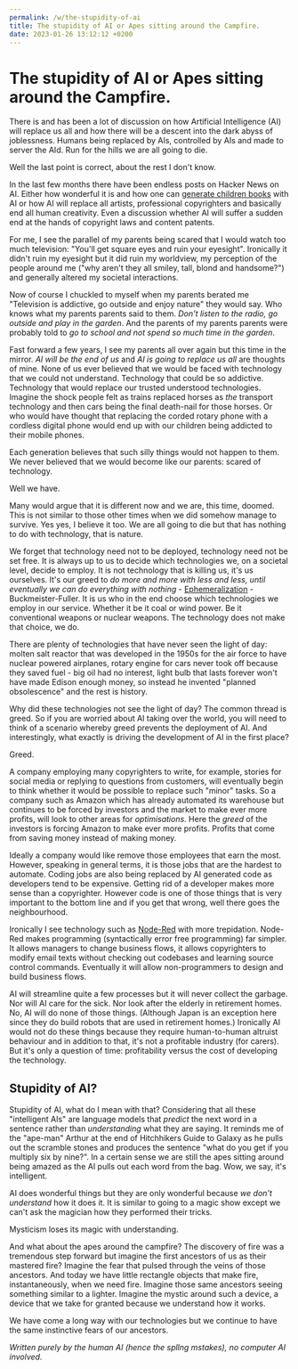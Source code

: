 ```yaml
---
permalink: /w/the-stupidity-of-ai
title: The stupidity of AI or Apes sitting around the Campfire.
date: 2023-01-26 13:12:12 +0200
---
```


# The stupidity of AI or Apes sitting around the Campfire.

There is and has been a lot of discussion on how Artificial Intelligence (AI) will replace us all and how there will be a descent into the dark abyss of joblessness. Humans being replaced by AIs, controlled by AIs and made to server the AId. Run for the hills we are all going to die.

Well the last point is correct, about the rest I don't know.

In the last few months there have been endless posts on Hacker News on AI. Either how wonderful it is and how one can [generate children books](https://news.ycombinator.com/item?id=34514480) with AI or how AI will replace all artists, professional copyrighters and basically end all human creativity. Even a discussion whether AI will suffer a sudden end at the hands of copyright laws and content patents.

For me, I see the parallel of my parents being scared that I would watch too much television: "You'll get square eyes and ruin your eyesight". Ironically it didn't ruin my eyesight but it did ruin my worldview, my perception of the people around me ("why aren't they all smiley, tall, blond and handsome?") and generally altered my societal interactions.

Now of course I chuckled to myself when my parents berated me "Television is addictive, go outside and enjoy nature" they would say. Who knows what my parents parents said to them. *Don't listen to the radio, go outside and play in the garden*. And the parents of my parents parents were probably told to *go to school and not spend so much time in the garden*.

Fast forward a few years, I see my parents all over again but this time in the mirror. *AI will be the end of us* and *AI is going to replace us all* are thoughts of mine. None of us ever believed that we would be faced with technology that we could not understand. Technology that could be so addictive. Technology that would replace our trusted understood technologies. Imagine the shock people felt as trains replaced horses as *the* transport technology and then cars being the final death-nail for those horses. Or who would have thought that replacing the corded rotary phone with a cordless digital phone would end up with our children being addicted to their mobile phones.

Each generation believes that such silly things would not happen to them. We never believed that we would become like our parents: scared of technology.

Well we have.

Many would argue that it is different now and we are, this time, doomed. This is not similar to those other times when we did somehow manage to survive. Yes yes, I believe it too. We are all going to die but that has nothing to do with technology, that is nature.

We forget that technology need not to be deployed, technology need not be set free. It is always up to us to decide which technologies we, on a societal level, decide to employ. It is not technology that is killing us, it's us ourselves. It's our greed to *do more and more with less and less, until eventually we can do everything with nothing* - [Ephemeralization](https://en.wikipedia.org/wiki/Ephemeralization) - Buckmeister-Fuller. It is us who in the end choose which technologies we employ in our service. Whether it be it coal or wind power. Be it conventional weapons or nuclear weapons. The technology does not make that choice, we do.

There are plenty of technologies that have never seen the light of day: molten salt reactor that was developed in the 1950s for the air force to have nuclear powered airplanes, rotary engine for cars never took off because they saved fuel - big oil had no interest, light bulb that lasts forever won't have made Edison enough money, so instead he invented "planned obsolescence" and the rest is history.

Why did these technologies not see the light of day? The common thread is greed. So if you are worried about AI taking over the world, you will need to think of a scenario whereby greed prevents the deployment of AI. And interestingly, what exactly is driving the development of AI in the first place?

Greed.

A company employing many copyrighters to write, for example, stories for social media or replying to questions from customers, will eventually begin to think whether it would be possible to replace such "minor" tasks. So a company such as Amazon which has already automated its warehouse but continues to be forced by investors and the market to make ever more profits, will look to other areas for *optimisations*. Here the *greed* of the investors is forcing Amazon to make ever more profits. Profits that come from saving money instead of making money.

Ideally a company would like remove those employees that earn the most. However, speaking in general terms, it is those jobs that are the hardest to automate. Coding jobs are also being replaced by AI generated code as developers tend to be expensive. Getting rid of a developer makes more sense than a copyrighter. However code is one of those things that is very important to the bottom line and if you get that wrong, well there goes the neighbourhood.

Ironically I see technology such as [Node-Red](https://nodered.org/) with more trepidation. Node-Red makes programming (syntactically error free programming) far simpler. It allows managers to change business flows, it allows copyrighters to modify email texts without checking out codebases and learning source control commands. Eventually it will allow non-programmers to design and build business flows.

AI will streamline quite a few processes but it will never collect the garbage. Nor will AI care for the sick. Nor look after the elderly in retirement homes. No, AI will do none of those things. (Although Japan is an exception here since they do build robots that are used in retirement homes.) Ironically AI would not do these things because they require human-to-human altruist behaviour and in addition to that, it's not a profitable industry (for carers). But it's only a question of time: profitability versus the cost of developing the technology.

## Stupidity of AI?

Stupidity of AI, what do I mean with that? Considering that all these "intelligent AIs" are language models that *predict* the next word in a sentence rather than *understanding* what they are saying. It reminds me of the "ape-man" Arthur at the end of Hitchhikers Guide to Galaxy as he pulls out the scramble stones and produces the sentence "what do you get if you multiply six by nine?". In a certain sense we are still the apes sitting around being amazed as the AI pulls out each word from the bag. Wow, we say, it's intelligent.

AI does wonderful things but they are only wonderful because *we don't understand* how it does it. It is similar to going to a magic show except we can't ask the magician how they performed their tricks.

Mysticism loses its magic with understanding.

And what about the apes around the campfire? The discovery of fire was a tremendous step forward but imagine the first ancestors of us as their mastered fire? Imagine the fear that pulsed through the veins of those ancestors. And today we have little rectangle objects that make fire, instantaneously, when we need fire. Imagine those same ancestors seeing something similar to a lighter. Imagine the mystic around such a device, a device that we take for granted because we understand how it works.

We have come a long way with our technologies but we continue to have the same instinctive fears of our ancestors.

*Written purely by the human AI (hence the spllng mstakes), no computer AI involved.*
